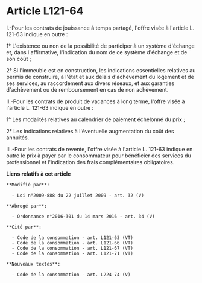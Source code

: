 # Article L121-64

I.-Pour les contrats de jouissance à temps partagé, l'offre visée à l'article L. 121-63 indique en outre : 

1° L'existence ou non de la possibilité de participer à un système d'échange et, dans l'affirmative, l'indication du nom de
ce système d'échange et de son coût ; 

2° Si l'immeuble est en construction, les indications essentielles relatives au permis de construire, à l'état et aux délais
d'achèvement du logement et de ses services, au raccordement aux divers réseaux, et aux garanties d'achèvement ou de
remboursement en cas de non achèvement. 

II.-Pour les contrats de produit de vacances à long terme, l'offre visée à l'article L. 121-63 indique en outre : 

1° Les modalités relatives au calendrier de paiement échelonné du prix ; 

2° Les indications relatives à l'éventuelle augmentation du coût des annuités. 

III.-Pour les contrats de revente, l'offre visée à l'article L. 121-63 indique en outre le prix à payer par le consommateur
pour bénéficier des services du professionnel et l'indication des frais complémentaires obligatoires.

**Liens relatifs à cet article**

	**Modifié par**:

	  - Loi n°2009-888 du 22 juillet 2009 - art. 32 (V)

	**Abrogé par**:

	  - Ordonnance n°2016-301 du 14 mars 2016 - art. 34 (V)

	**Cité par**:

	  - Code de la consommation - art. L121-63 (VT)
	  - Code de la consommation - art. L121-66 (VT)
	  - Code de la consommation - art. L121-67 (VT)
	  - Code de la consommation - art. L121-71 (VT)

	**Nouveaux textes**:

	  - Code de la consommation - art. L224-74 (V)
